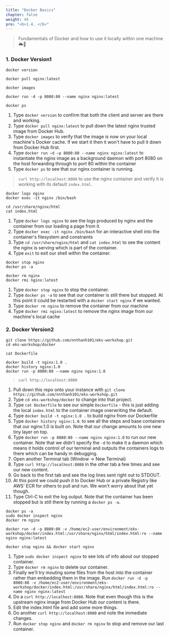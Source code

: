 ```yaml
---
title: "Docker Basics"
chapter: false
weight: 40
pre: "<b>1.4. </b>"
---
```


> Fundamentals of Docker and how to use it locally within one machine 🌥🚀

### 1. Docker Version1

```
docker version

docker pull nginx:latest

docker images

docker run -d -p 8080:80 --name nginx nginx:latest

docker ps
```

1. Type `docker version` to confirm that both the client and server are there and working.
1. Type `docker pull nginx:latest` to pull down the latest nginx trusted image from Docker Hub.
1. Type `docker images` to verify that the image is now on your local machine's Docker cache. If we start it then it won't have to pull it down from Docker Hub first.
1. Type `docker run –d –p 8080:80 --name nginx nginx:latest` to instantiate the nginx image as a background daemon with port 8080 on the host forwarding through to port 80 within the container
1. Type `docker ps` to see that our nginx container is running.

> `curl http://localhost:8080` to use the nginx container and verify it is working with its default `index.html`.

```
docker logs nginx
docker exec -it nginx /bin/bash

cd /usr/share/nginx/html
cat index.html
```

1. Type `docker logs nginx` to see the logs produced by nginx and the container from our loading a page from it.
1. Type `docker exec -it nginx /bin/bash` for an interactive shell into the container's filesystem and constraints
1. Type `cd /usr/share/nginx/html` and `cat index.html` to see the content the nginx is serving which is part of the container.
1. Type `exit` to exit our shell within the container.

```
docker stop nginx
docker ps -a

docker rm nginx
docker rmi nginx:latest
```

1. Type `docker stop nginx` to stop the container.
1. Type `docker ps -a` to see that our container is still there but stopped. At this point it could be restarted with a `docker start nginx` if we wanted.
1. Type `docker rm nginx` to remove the container from our machine
1. Type `docker rmi nginx:latest` to remove the nginx image from our machine's local cache

### 2. Docker Version2

```
git clone https://github.com/nnthanh101/eks-workshop.git
cd eks-workshop/docker

cat Dockerfile

docker build -t nginx:1.0 .
docker history nginx:1.0
docker run -p 8080:80 --name nginx nginx:1.0
```

> `curl http://localhost:8080`

1. Pull down this repo onto your instance with `git clone https://github.com/nnthanh101/eks-workshop.git`
1. Type `cd eks-workshop/docker` to change into that project.
1. Type `cat Dockerfile` to see our simple `Dockerfile` - this is just adding the local `index.html` to the container image overwriting the default.
1. Type `docker build -t nginx:1.0 .` to build nginx from our Dockerfile
1. Type `docker history nginx:1.0`. to see all the steps and base containers that our nginx:1.0 is built on. Note that our change amounts to one new tiny layer on top.
1. Type `docker run -p 8080:80 --name nginx nginx:1.0` to run our new container. Note that we didn't specify the `-d` to make it a daemon which means it holds control of our terminal and outputs the containers logs to there which can be handy in debugging.
1. Open another Terminal tab (Window -> New Terminal)
1. Type `curl http://localhost:8080` in the other tab a few times and see our new content.
1. Go back to the first tab and see the log lines sent right out to STDOUT.
1. At this point we could push it to Docker Hub or a private Registry like AWS' ECR for others to pull and run. We won't worry about that yet though.
1. Type Ctrl-C to exit the log output. Note that the container has been stopped but is still there by running a `docker ps -a`.

```
docker ps -a
sudo docker inspect nginx
docker rm nginx

docker run -d -p 8080:80 -v /home/ec2-user/environment/eks-workshop/docker/index.html:/usr/share/nginx/html/index.html:ro --name nginx nginx:latest

docker stop nginx && docker start nginx
```

1. Type `sudo docker inspect nginx` to see lots of info about our stopped container.
1. Type `docker rm nginx` to delete our container.
1. Finally we'll try mouting some files from the host into the container rather than embedding them in the image. Run `docker run -d -p 8080:80 -v /home/ec2-user/environment/eks-workshop/docker/index.html:/usr/share/nginx/html/index.html:ro --name nginx nginx:latest`
1. Do a `curl http://localhost:8080`. Note that even though this is the upstream nginx image from Docker Hub our content is there.
1. Edit the index.html file and add some more things.
1. Do another `curl http://localhost:8080` and note the immediate changes.
1. Run `docker stop nginx` and `docker rm nginx` to stop and remove our last container.
